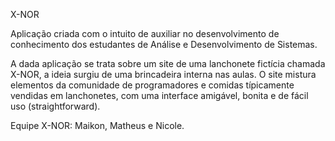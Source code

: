 X-NOR

Aplicação criada com o intuito de auxiliar no desenvolvimento de conhecimento dos estudantes de Análise e Desenvolvimento de Sistemas.

A dada aplicação se trata sobre um site de uma lanchonete fictícia chamada X-NOR, a ideia surgiu de uma brincadeira interna nas aulas.
O site mistura elementos da comunidade de programadores e comidas típicamente vendidas em lanchonetes, com uma interface amigável, bonita e de fácil uso (straightforward).

Equipe X-NOR: Maikon, Matheus e Nicole.
